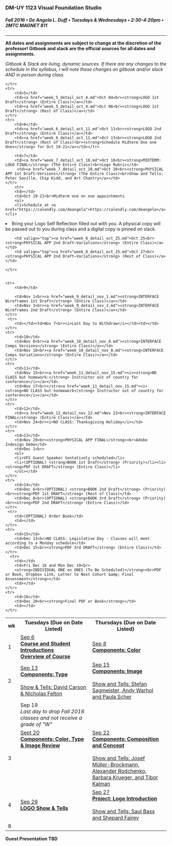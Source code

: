 ### DM-UY 1123 Visual Foundation Studio
##### Fall 2016 • De Angela L. Duff • Tuesdays & Wednesdays • 2:30-4:20pm • 2MTC MAGNET 811 

---

**All dates and assignments are subject to change at the discretion of the professor! Gitbook and slack are the official sources for all dates and assignments.**

*Gitbook & Slack are living, dynamic sources. If there are any changes to the schedule in the syllabus, I will note these changes on gitbook and/or slack AND in person during class.*
<table>
    <tr>
        <th width="4%">wk</th>
        <th width="48%">Tuesdays (Due on Date Listed)</th>
        <th width="48%">Thursdays (Due on Date Listed)</th>
    </tr>
    <tr>
        <td>1</td>
        <td><a href="week_1_detail_sep_6.md">Sep 6<br><strong>Course and Student Introductions<br>Overview of Course</strong></a></td>
        <td><a href="week_1_detail_sep_6.md">Sep 8<br><strong>Components: Color</strong></a></td>
    </tr>
    <tr>
        <td>2</td>    
        <td><a href="week_2_detail_sep_13.md">Sep 13<br><strong>Components: Type</strong><br><br>Show &amp; Tells: David Carson &amp; Nicholas Felton</a></td>
        <td valign="top"><a href="week_2_detail_sep_13.md">Sep 15<br><strong>Components: Image</strong><br><br>Show and Tells: Stefan Sagmeister, Andy Warhol and Paula Scher</a></td>
    </tr>
    <tr>
        <td><td>Sep 19<br><i>Last day to drop Fall 2016 classes and not receive a grade of "W"</i></td><td></td>
    </tr
    <tr>
        <td>3</td> 
        <td valign="top"><a href="week_3_detail_sep_20.md">Sept 20<br><strong>Components: Color, Type &amp; Image Review</strong></a></td>
        <td valign="top"><a href="week_3_detail_sep_20.md">Sep 22<br><strong>Components: Composition and Concept</strong><br><br>Show and Tells: Josef Müller-Brockmann, Alexander Rodchenko, Barbara Krueger, and Tibor Kalman</a></td>
    </tr>
    <tr>
        <td>4</td>
        <td><a href="week_4_detail_sep_27.md">Sep 29<br><strong>LOGO Show & Tells</strong></a></td>
        <td valign="top"><a href="week_4_detail_sep_27.md">Sep 27<br><strong>Project: Logo Introduction</strong><br><br>Show and Tells: Saul Bass and Shepard Fairey</a></td>
        
    </tr>
    <tr>
        <td>5</td>
        <td><a href="week_5_detail_oct_4.md">Oct 04<br><strong>LOGO 1st Draft</strong> (Entire Class)</a></td>
        <td><a href="week_5_detail_oct_4.md">Oct 06<br><strong>LOGO 1st Draft</strong> (Rest of Class)</a></td>
    </tr>
    <tr>
        <td>6</td>    
        <td><a href="week_6_detail_oct_11.md">Oct 11<br><strong>LOGO 2nd Draft</strong> (Entire Class)</a></td>
        <td><a href="week_6_detail_oct_11.md">Oct 13<br><strong>LOGO 2nd Draft</strong> (Rest of Class)<br><strong>Schedule Midterm One one Ones</strong> for Oct 19-21</a></td></tr>

        <td>7</td>     
        <td><a href="week_7_detail_oct_18.md">Oct 18<br><strong>MIDTERM: LOGO FINAL</strong> (The Entire Class)<br>Logo Rubric</td>
         <td><a href="week_7_detail_oct_18.md">Oct 20<br><strong>PHYSICAL APP 1st Draft–Versions</strong> (The Entire Class)<br>Show and Tells: Peter Saville, Chip Kidd, and Art Chantry</a></td>
    </tr>
        <tr>  
        <td></td>     
        <td>Oct 19-21<br>Midterm one on one appointments 
        <ul>
        <li>Schedule at <a href="https://calendly.com/deangela">https://calendly.com/deangela</a></li>
<li>Bring your Logo Self Reflection filled out with you. A physical copy will be passed out to you during class and a digital copy is pinned on slack.</li>
</ul></td>
<td></td>
    </tr>
<tr>  
    <tr>
        <td>8</td>     
       
        <td valign="top"><a href="week_8_detail_oct_25.md">Oct 25<br><strong>PHYSICAL APP 2nd Draft–Variations</strong> (Entire Class)</a></td>
        <td valign="top"><a href="week_8_detail_oct_25.md">Oct 27<br><strong>PHYSICAL APP 2nd Draft–Variations</strong> (Rest of Class)</a></td>
        
    </tr>
    

    <tr>
        <td>9</td>      
        
        <td>Nov 1<br><a href="week_9_detail_nov_1.md"><strong>INTERFACE Wireframes 1st Draft</strong> (Entire Class)</a></td>
        <td>Nov 3<br><a href="week_9_detail_nov_1.md"><strong>INTERFACE Wireframes 2nd Draft</strong> (Entire Class)</a></td>
    </tr>
     <tr>
        <td></td><td>Nov 7<br><i>Last Day to Withdraw</i></td><td></td>
    </tr>
    <tr>
        <td>10</td>     
        <td>Nov 8<br><a href="week_10_detail_nov_8.md"><strong>INTERFACE Comps Versions</strong> (Entire Class)</a></td>
        <td>Nov 10<br><a href="week_10_detail_nov_8.md"><strong>INTERFACE Comps Variations</strong> (Entire Class)</a></td>
    </tr>
    <tr>
        <td>11</td>   
        <td>Nov 15<br><a href="week_11_detail_nov_15.md"><i><strong>NO CLASS but homework:</strong> Instructor out of country for conference</i></a></td>
        <td>Nov 17<br></stro<a href="week_11_detail_nov_15.md"><i><strong>NO CLASS but honmework</strong> Instructor out of country for conference</i></a></td>
    </tr>
    <tr>
        <td>12</td>   
        <td><a href="week_12_detail_nov_22.md">Nov 22<br><strong>INTERFACE FINAL</strong> (Entire Class)</a></td>
        <td>Nov 24<br><i>NO CLASS: Thanksgiving Holiday</i></td>
    </tr>
    <tr>
        <td>13</td>  
        <td>Nov 29<br><strong>PHYSICAL APP FINAL</strong><br>Adobe Indesign Demo</td>
        <td>Dec 1<br>
        <ul>
        <li>VFS Guest Speaker tentatively scheduled</li>
        <li>(OPTIONAL) <strong>BOOK 1st Draft</strong> (Priority)</li><li><strong>PDF 1st DRAFT</strong> (Entire Class)</li>
        </ul></td>
    </tr>
    <tr>
        <td>14</td>    
        <td>Dec 6<br>(OPTIONAL) <strong>BOOK 2nd Draft</strong> (Priority)<br><strong>PDF 1st DRAFT</strong> (Rest of Class)</td>
        <td>Dec 8<br>(OPTIONAL) <strong>BOOK 3rd Draft</strong> (Priority)<br><strong>PDF 2nd DRAFT</strong> (Entire Class)</td>
    </tr>
     <tr>  
        <td>(OPTIONAL) Order Book</td>  
        <td></td>
    </tr>
    <tr>
        <td>15</td>     
        <td>Dec 13<br>NO CLASS: Legislative Day - Classes will meet according to a Monday schedule</td>  
        <td>Dec 15<br><strong>PDF 3rd DRAFT</strong> (Entire Class)</td>
    </tr>
      <tr>  
        <td></td>  
        <td>Fri Dec 16 and Mon Dec 19<br>
        <strong>INDIVIDUAL ONE on ONES (To Be Scheduled)</strong><br>PDF or Book, Dropbox Link, Letter to Next Cohort &amp; Final Assessment</strong></td>
        <td></td>
    </tr>
    <tr>
        <td>16</td>
        <td>Dec 20<br><strong>Final PDF or Book</strong></td>
        <td></td>
    </tr>
</table>

**Guest Presentation TBD**

